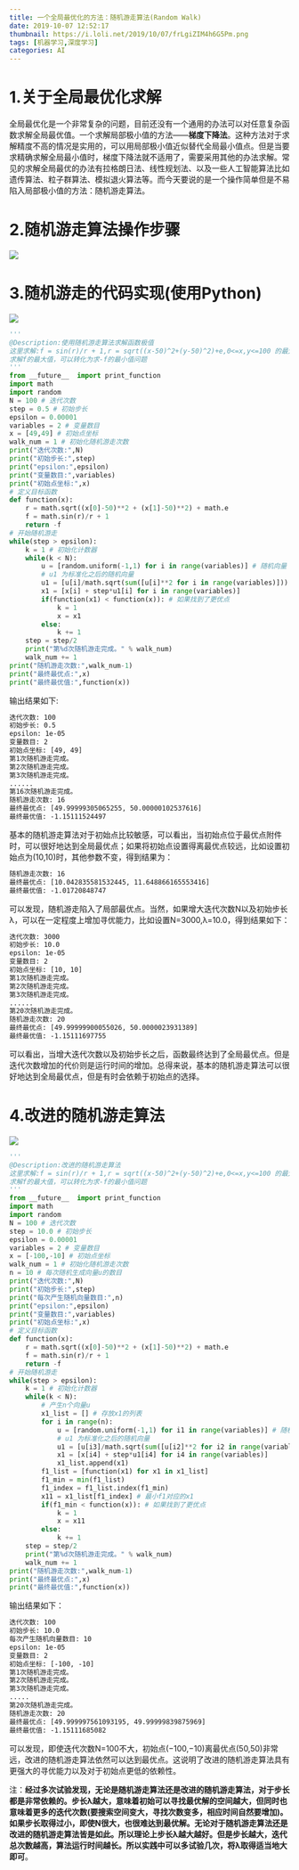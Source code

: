 ```yaml
---
title: 一个全局最优化的方法：随机游走算法(Random Walk)
date: 2019-10-07 12:52:17
thumbnail: https://i.loli.net/2019/10/07/frLgiZIM4h6G5Pm.png
tags: [机器学习,深度学习]
categories: AI
---
```


# 1.关于全局最优化求解

全局最优化是一个非常复杂的问题，目前还没有一个通用的办法可以对任意复杂函数求解全局最优值。一个求解局部极小值的方法——**梯度下降法**。这种方法对于求解精度不高的情况是实用的，可以用局部极小值近似替代全局最小值点。但是当要求精确求解全局最小值时，梯度下降法就不适用了，需要采用其他的办法求解。常见的求解全局最优的办法有拉格朗日法、线性规划法、以及一些人工智能算法比如遗传算法、粒子群算法、模拟退火算法等。而今天要说的是一个操作简单但是不易陷入局部极小值的方法：随机游走算法。

<!--more-->

# 2.随机游走算法操作步骤

<a href="https://sm.ms/image/WthINpsLg5mw91u" target="_blank"><img src="https://i.loli.net/2019/10/07/WthINpsLg5mw91u.png" ></a>

# 3.随机游走的代码实现(使用Python)

<a href="https://sm.ms/image/SvwY24oX75uxdgC" target="_blank"><img src="https://i.loli.net/2019/10/07/SvwY24oX75uxdgC.png" ></a>

```python
'''
@Description:使用随机游走算法求解函数极值
这里求解:f = sin(r)/r + 1,r = sqrt((x-50)^2+(y-50)^2)+e,0<=x,y<=100 的最大值
求解f的最大值，可以转化为求-f的最小值问题
'''
from __future__  import print_function
import math
import random
N = 100 # 迭代次数
step = 0.5 # 初始步长
epsilon = 0.00001
variables = 2 # 变量数目
x = [49,49] # 初始点坐标
walk_num = 1 # 初始化随机游走次数
print("迭代次数:",N)
print("初始步长:",step)
print("epsilon:",epsilon)
print("变量数目:",variables)
print("初始点坐标:",x)
# 定义目标函数
def function(x):
    r = math.sqrt((x[0]-50)**2 + (x[1]-50)**2) + math.e
    f = math.sin(r)/r + 1
    return -f
# 开始随机游走
while(step > epsilon):
    k = 1 # 初始化计数器
    while(k < N):
        u = [random.uniform(-1,1) for i in range(variables)] # 随机向量
        # u1 为标准化之后的随机向量
        u1 = [u[i]/math.sqrt(sum([u[i]**2 for i in range(variables)])) for i in range(variables)]
        x1 = [x[i] + step*u1[i] for i in range(variables)]
        if(function(x1) < function(x)): # 如果找到了更优点
            k = 1
            x = x1
        else:
            k += 1
    step = step/2
    print("第%d次随机游走完成。" % walk_num)
    walk_num += 1
print("随机游走次数:",walk_num-1)
print("最终最优点:",x)
print("最终最优值:",function(x))
```

输出结果如下:

```html
迭代次数: 100
初始步长: 0.5
epsilon: 1e-05
变量数目: 2
初始点坐标: [49, 49]
第1次随机游走完成。
第2次随机游走完成。
第3次随机游走完成。
......
第16次随机游走完成。
随机游走次数: 16
最终最优点: [49.99999305065255, 50.00000102537616]
最终最优值: -1.15111524497
```

基本的随机游走算法对于初始点比较敏感，可以看出，当初始点位于最优点附件时，可以很好地达到全局最优点；如果将初始点设置得离最优点较远，比如设置初始点为(10,10)时，其他参数不变，得到结果为：

```html
随机游走次数: 16
最终最优点: [10.042835581532445, 11.648866165553416]
最终最优值: -1.01720848747
```

可以发现，随机游走陷入了局部最优点。当然，如果增大迭代次数N以及初始步长λ，可以在一定程度上增加寻优能力，比如设置N=3000,λ=10.0，得到结果如下：

```html
迭代次数: 3000
初始步长: 10.0
epsilon: 1e-05
变量数目: 2
初始点坐标: [10, 10]
第1次随机游走完成。
第2次随机游走完成。
第3次随机游走完成。
......
第20次随机游走完成。
随机游走次数: 20
最终最优点: [49.99999900055026, 50.0000023931389]
最终最优值: -1.15111697755
```

可以看出，当增大迭代次数以及初始步长之后，函数最终达到了全局最优点。但是迭代次数增加的代价则是运行时间的增加。总得来说，基本的随机游走算法可以很好地达到全局最优点，但是有时会依赖于初始点的选择。

# 4.改进的随机游走算法

<a href="https://sm.ms/image/UfayLWAcEz7pDNn" target="_blank"><img src="https://i.loli.net/2019/10/07/UfayLWAcEz7pDNn.png" ></a>

```python
'''
@Description:改进的随机游走算法
这里求解:f = sin(r)/r + 1,r = sqrt((x-50)^2+(y-50)^2)+e,0<=x,y<=100 的最大值
求解f的最大值，可以转化为求-f的最小值问题
'''
from __future__  import print_function
import math
import random
N = 100 # 迭代次数
step = 10.0 # 初始步长
epsilon = 0.00001
variables = 2 # 变量数目
x = [-100,-10] # 初始点坐标
walk_num = 1 # 初始化随机游走次数
n = 10 # 每次随机生成向量u的数目
print("迭代次数:",N)
print("初始步长:",step)
print("每次产生随机向量数目:",n)
print("epsilon:",epsilon)
print("变量数目:",variables)
print("初始点坐标:",x)
# 定义目标函数
def function(x):
    r = math.sqrt((x[0]-50)**2 + (x[1]-50)**2) + math.e
    f = math.sin(r)/r + 1
    return -f
# 开始随机游走
while(step > epsilon):
    k = 1 # 初始化计数器
    while(k < N):
        # 产生n个向量u
        x1_list = [] # 存放x1的列表
        for i in range(n):
            u = [random.uniform(-1,1) for i1 in range(variables)] # 随机向量
            # u1 为标准化之后的随机向量
            u1 = [u[i3]/math.sqrt(sum([u[i2]**2 for i2 in range(variables)])) for i3 in range(variables)]
            x1 = [x[i4] + step*u1[i4] for i4 in range(variables)]
            x1_list.append(x1)
        f1_list = [function(x1) for x1 in x1_list]
        f1_min = min(f1_list)
        f1_index = f1_list.index(f1_min)
        x11 = x1_list[f1_index] # 最小f1对应的x1
        if(f1_min < function(x)): # 如果找到了更优点
            k = 1
            x = x11
        else:
            k += 1
    step = step/2
    print("第%d次随机游走完成。" % walk_num)
    walk_num += 1
print("随机游走次数:",walk_num-1)
print("最终最优点:",x)
print("最终最优值:",function(x))
```

输出结果如下：

```html
迭代次数: 100
初始步长: 10.0
每次产生随机向量数目: 10
epsilon: 1e-05
变量数目: 2
初始点坐标: [-100, -10]
第1次随机游走完成。
第2次随机游走完成。
第3次随机游走完成。
.....
第20次随机游走完成。
随机游走次数: 20
最终最优点: [49.999997561093195, 49.99999839875969]
最终最优值: -1.15111685082
```

可以发现，即使迭代次数N=100不大，初始点(−100,−10)离最优点(50,50)非常远，改进的随机游走算法依然可以达到最优点。这说明了改进的随机游走算法具有更强大的寻优能力以及对于初始点更低的依赖性。

注：**经过多次试验发现，无论是随机游走算法还是改进的随机游走算法，对于步长都是非常依赖的。步长λ越大，意味着初始可以寻找最优解的空间越大，但同时也意味着更多的迭代次数(要搜索空间变大，寻找次数变多，相应时间自然要增加)。如果步长取得过小，即使N很大，也很难达到最优解。无论对于随机游走算法还是改进的随机游走算法皆是如此。所以理论上步长λ越大越好。但是步长越大，迭代总次数越高，算法运行时间越长。所以实践中可以多试验几次，将λ取得适当地大即可**。


